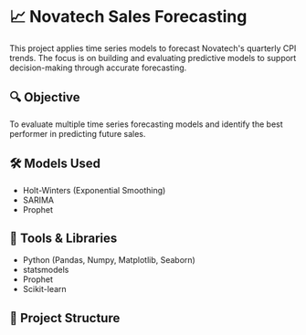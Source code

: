 # 📈 Novatech Sales Forecasting

This project applies time series models to forecast Novatech's quarterly CPI trends. The focus is on building and evaluating predictive models to support decision-making through accurate forecasting.

## 🔍 Objective

To evaluate multiple time series forecasting models and identify the best performer in predicting future sales.

## 🛠️ Models Used

- Holt-Winters (Exponential Smoothing)
- SARIMA
- Prophet

## 🧰 Tools & Libraries

- Python (Pandas, Numpy, Matplotlib, Seaborn)
- statsmodels
- Prophet
- Scikit-learn

## 📁 Project Structure

